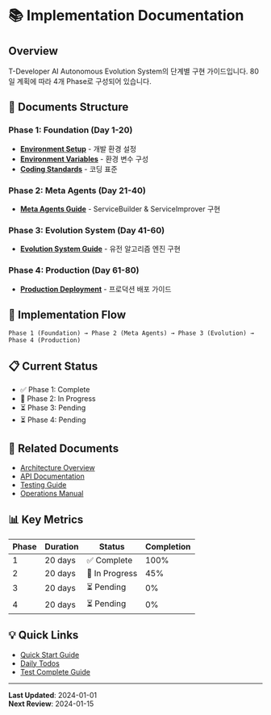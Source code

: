 # 📚 Implementation Documentation

## Overview
T-Developer AI Autonomous Evolution System의 단계별 구현 가이드입니다. 80일 계획에 따라 4개 Phase로 구성되어 있습니다.

## 📁 Documents Structure

### Phase 1: Foundation (Day 1-20)
- [**Environment Setup**](phase1_foundation/01_environment-setup.md) - 개발 환경 설정
- [**Environment Variables**](phase1_foundation/02_environment-variables.md) - 환경 변수 구성
- [**Coding Standards**](phase1_foundation/03_coding-standards.md) - 코딩 표준

### Phase 2: Meta Agents (Day 21-40)
- [**Meta Agents Guide**](phase2_meta_agents/01_meta-agents-guide.md) - ServiceBuilder & ServiceImprover 구현

### Phase 3: Evolution System (Day 41-60)
- [**Evolution System Guide**](phase3_evolution/01_evolution-system-guide.md) - 유전 알고리즘 엔진 구현

### Phase 4: Production (Day 61-80)
- [**Production Deployment**](phase4_production/01_production-deployment-guide.md) - 프로덕션 배포 가이드

## 🔄 Implementation Flow
```
Phase 1 (Foundation) → Phase 2 (Meta Agents) → Phase 3 (Evolution) → Phase 4 (Production)
```

## 📋 Current Status
- ✅ Phase 1: Complete
- 🚧 Phase 2: In Progress
- ⏳ Phase 3: Pending
- ⏳ Phase 4: Pending

## 🔗 Related Documents
- [Architecture Overview](../01_architecture/README.md)
- [API Documentation](../03_api/README.md)
- [Testing Guide](../04_testing/README.md)
- [Operations Manual](../05_operations/README.md)

## 📊 Key Metrics
| Phase | Duration | Status | Completion |
|-------|----------|---------|------------|
| 1 | 20 days | ✅ Complete | 100% |
| 2 | 20 days | 🚧 In Progress | 45% |
| 3 | 20 days | ⏳ Pending | 0% |
| 4 | 20 days | ⏳ Pending | 0% |

## 💡 Quick Links
- [Quick Start Guide](../QUICKSTART.md)
- [Daily Todos](../00_planning/daily_todos/)
- [Test Complete Guide](../04_testing/01_complete-test-guide.md)

---
**Last Updated**: 2024-01-01  
**Next Review**: 2024-01-15